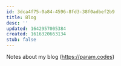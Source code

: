 ```yaml
---
id: 3dca4f75-0a84-4596-8fd3-38f0adbef2b9
title: Blog
desc: ''
updated: 1642957005384
created: 1616320663134
stub: false
---
```


Notes about my blog (https://param.codes)
